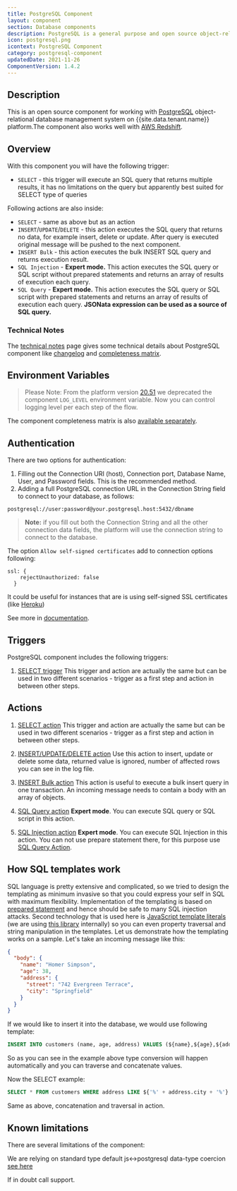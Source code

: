 ```yaml
---
title: PostgreSQL Component
layout: component
section: Database components
description: PostgreSQL is a general purpose and open source object-relational database management system.
icon: postgresql.png
icontext: PostgreSQL Component
category: postgresql-component
updatedDate: 2021-11-26
ComponentVersion: 1.4.2
---
```


## Description

This is an open source component for working with [PostgreSQL](https://en.wikipedia.org/wiki/PostgreSQL)
object-relational database management system on {{site.data.tenant.name}} platform.The component also works well with [AWS Redshift](https://aws.amazon.com/redshift/).

## Overview

With this component you will have the following trigger:

*   `SELECT` - this trigger will execute an SQL query that returns multiple results, it has no limitations on the query but apparently best suited for SELECT type of queries

Following actions are also inside:

*   `SELECT` - same as above but as an action
*   `INSERT`/`UPDATE`/`DELETE` - this action executes the SQL query that returns no data, for example insert, delete or update. After query is executed original message will be pushed to the next component.
*   `INSERT Bulk` - this action executes the bulk INSERT SQL query and returns execution result.
*   `SQL Injection` - **Expert mode.** This action executes the SQL query or SQL script without prepared statements and returns an array of results of execution each query.
*   `SQL Query` - **Expert mode.** This action executes the SQL query or SQL script with prepared statements and returns an array of results of execution each query. **JSONata expression can be used as a source of SQL query.**

### Technical Notes

The [technical notes](technical-notes) page gives some technical details about PostgreSQL component like [changelog](/components/postgresql/technical-notes#changelog) and [completeness matrix](/components/postgresql/technical-notes#completeness-matrix).

## Environment Variables

> Please Note: From the platform version [20.51](/releases/2020-12-17) we deprecated the
> component `LOG_LEVEL` environment variable. Now you can control logging level per each step of the flow.

The component completeness matrix is also [available separately](completeness-matrix).

## Authentication

There are two options for authentication:

1. Filling out the Connection URI (host), Connection port, Database Name, User, and Password fields. This is the recommended method.
2. Adding a full PostgreSQL connection URL in the Connection String field to connect to your database, as follows:

```
postgresql://user:password@your.postgresql.host:5432/dbname
```

>**Note:** if you fill out both the Connection String and all the other connection data fields, the platform will use the connection string to connect to the database.

The option `Allow self-signed certificates` add to connection options following:

```
ssl: {
    rejectUnauthorized: false
  }
```

It could be useful for instances that are is using self-signed SSL certificates (like [Heroku](https://help.heroku.com/MDM23G46/why-am-i-getting-an-error-when-i-upgrade-to-pg-8))

See more in [documentation](https://www.postgresql.org/docs/current/static/libpq-connect.html#LIBPQ-CONNSTRING).

## Triggers

PostgreSQL component includes the following triggers:

  1. [SELECT trigger](/components/postgresql/triggers#select-trigger-and-action)
  This trigger and action are actually the same but can be used in two different scenarios - trigger as a first step and action in between other steps.

## Actions


1. [SELECT action](/components/postgresql/actions#select-action)
This trigger and action are actually the same but can be used in two different scenarios - trigger as a first step and action in between other steps.

2. [INSERT/UPDATE/DELETE action](/components/postgresql/actions#insertupdatedelete-action)
Use this action to insert, update or delete some data, returned value is ignored, number of affected rows you can see in the log file.

3. [INSERT Bulk action](/components/postgresql/actions#insert-bulk-action)
This action is useful to execute a bulk insert query in one transaction. An incoming message needs to contain a body with an array of objects.

4. [SQL Query action](/components/postgresql/actions#sql-query-action)
**Expert mode**. You can execute SQL query or SQL script in this action.

5. [SQL Injection action](/components/postgresql/actions#sql-injection-action)
**Expert mode**. You can execute SQL Injection in this action. You can not use prepare statement there, for this purpose use [SQL Query Action](/components/postgresql/actions#sql-query-action).

## How SQL templates work

SQL language is pretty extensive and complicated, so we tried to design the
templating as minimum invasive so that you could express your self in SQL with
maximum flexibility. Implementation of the templating is based on
[prepared statement](https://www.postgresql.org/docs/9.3/static/sql-prepare.html)
and hence should be safe to many SQL injection attacks. Second technology that is
used here is [JavaScript template literals](https://developer.mozilla.org/en-US/docs/Web/JavaScript/Reference/Template_literals#Expression_interpolation) (we are using [this library](https://github.com/felixfbecker/node-sql-template-strings) internally) so you can even property traversal and string manipulation
in the templates. Let us demonstrate how the templating works on a sample. Let's
take an incoming message like this:

```json
{
  "body": {
    "name": "Homer Simpson",
    "age": 38,
    "address": {
      "street": "742 Evergreen Terrace",
      "city": "Springfield"
    }
  }
}
```

If we would like to insert it into the database, we would use following template:

```sql
INSERT INTO customers (name, age, address) VALUES (${name},${age},${address.street + address.city})
```

So as you can see in the example above type conversion will happen automatically
and you can traverse and concatenate values.

Now the SELECT example:

```sql
SELECT * FROM customers WHERE address LIKE ${'%' + address.city + '%'}
```
Same as above, concatenation and traversal in action.

## Known limitations

There are several limitations of the component:

We are relying on standard type default js<->postgresql data-type coercion
[see here](https://github.com/brianc/node-postgres#features)

If in doubt call support.
